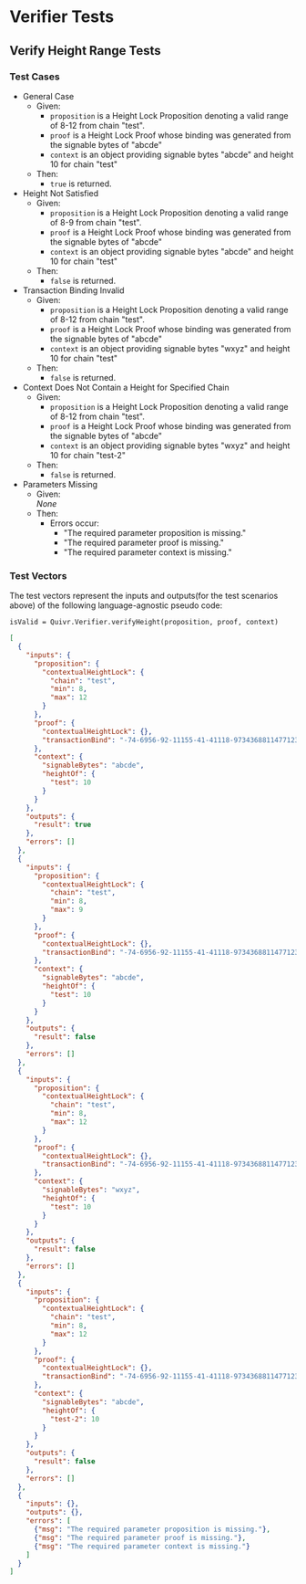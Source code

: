 # Verifier Tests

## Verify Height Range Tests

### Test Cases

* General Case
  * Given:
    * `proposition` is a Height Lock Proposition denoting a valid range of 8-12 from chain "test".
    * `proof` is a Height Lock Proof whose binding was generated from the signable bytes of "abcde"
    * `context` is an object providing signable bytes "abcde" and height 10 for chain "test"
  * Then:
    * `true` is returned.
* Height Not Satisfied
  * Given:
    * `proposition` is a Height Lock Proposition denoting a valid range of 8-9 from chain "test".
    * `proof` is a Height Lock Proof whose binding was generated from the signable bytes of "abcde"
    * `context` is an object providing signable bytes "abcde" and height 10 for chain "test"
  * Then:
    * `false` is returned.
* Transaction Binding Invalid
  * Given:
    * `proposition` is a Height Lock Proposition denoting a valid range of 8-12 from chain "test".
    * `proof` is a Height Lock Proof whose binding was generated from the signable bytes of "abcde"
    * `context` is an object providing signable bytes "wxyz" and height 10 for chain "test"
  * Then:
    * `false` is returned.
* Context Does Not Contain a Height for Specified Chain
  * Given:
    * `proposition` is a Height Lock Proposition denoting a valid range of 8-12 from chain "test".
    * `proof` is a Height Lock Proof whose binding was generated from the signable bytes of "abcde"
    * `context` is an object providing signable bytes "wxyz" and height 10 for chain "test-2"
  * Then:
    * `false` is returned.
* Parameters Missing
  * Given:  
  *None*
  * Then:
    * Errors occur:
      * "The required parameter proposition is missing."
      * "The required parameter proof is missing."
      * "The required parameter context is missing."

### Test Vectors

The test vectors represent the inputs and outputs(for the test scenarios above) of the following language-agnostic pseudo code:

```
isValid = Quivr.Verifier.verifyHeight(proposition, proof, context)
```

```json
[
  {
    "inputs": {
      "proposition": {
        "contextualHeightLock": {
          "chain": "test",
          "min": 8,
          "max": 12
        }
      },
      "proof": {
        "contextualHeightLock": {},
        "transactionBind": "-74-6956-92-11155-41-41118-973436881147712311355-61119-614155-68-50-87-46113-2311250117"
      },
      "context": {
        "signableBytes": "abcde",
        "heightOf": {
          "test": 10
        }
      }
    },
    "outputs": {
      "result": true
    },
    "errors": []
  },
  {
    "inputs": {
      "proposition": {
        "contextualHeightLock": {
          "chain": "test",
          "min": 8,
          "max": 9
        }
      },
      "proof": {
        "contextualHeightLock": {},
        "transactionBind": "-74-6956-92-11155-41-41118-973436881147712311355-61119-614155-68-50-87-46113-2311250117"
      },
      "context": {
        "signableBytes": "abcde",
        "heightOf": {
          "test": 10
        }
      }
    },
    "outputs": {
      "result": false
    },
    "errors": []
  },
  {
    "inputs": {
      "proposition": {
        "contextualHeightLock": {
          "chain": "test",
          "min": 8,
          "max": 12
        }
      },
      "proof": {
        "contextualHeightLock": {},
        "transactionBind": "-74-6956-92-11155-41-41118-973436881147712311355-61119-614155-68-50-87-46113-2311250117"
      },
      "context": {
        "signableBytes": "wxyz",
        "heightOf": {
          "test": 10
        }
      }
    },
    "outputs": {
      "result": false
    },
    "errors": []
  },
  {
    "inputs": {
      "proposition": {
        "contextualHeightLock": {
          "chain": "test",
          "min": 8,
          "max": 12
        }
      },
      "proof": {
        "contextualHeightLock": {},
        "transactionBind": "-74-6956-92-11155-41-41118-973436881147712311355-61119-614155-68-50-87-46113-2311250117"
      },
      "context": {
        "signableBytes": "abcde",
        "heightOf": {
          "test-2": 10
        }
      }
    },
    "outputs": {
      "result": false
    },
    "errors": []
  },
  {
    "inputs": {},
    "outputs": {},
    "errors": [
      {"msg": "The required parameter proposition is missing."},
      {"msg": "The required parameter proof is missing."},
      {"msg": "The required parameter context is missing."}
    ]
  }
]
```